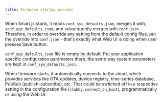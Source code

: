 ```yaml
---
title: Firmware startup process
---
```


When Smart.js starts, it reads `conf_sys_defaults.json`, merges it with,
`conf_app_defaults.json`, and subsequently merges with `conf.json`.
Therefore, in order to override any setting from the default config files,
put the override into `conf.json` - that's exactly what Web UI is doing when
user presses Save button.

`conf_app_defaults.json` file is empty by default. Put your application
specific configuration parameters there, the same way system parameters are
kept in `conf_sys_defaults.json`.

When firmware starts, it automatically connects to the cloud, which provides
services like OTA updates, device registry, time-series database,
PubSub (publish-subscribe), etc. That could be switched off in a respective
setting in the configuration file (`clubby.connect_on_boot`),
programmatically or using the Web UI.
